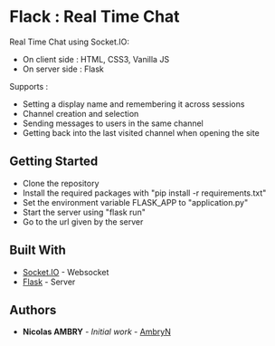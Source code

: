 # Flack : Real Time Chat

Real Time Chat using Socket.IO:
* On client side : HTML, CSS3, Vanilla JS
* On server side : Flask

Supports :
* Setting a display name and remembering it across sessions
* Channel creation and selection
* Sending messages to users in the same channel
* Getting back into the last visited channel when opening the site

## Getting Started

* Clone the repository
* Install the required packages with "pip install -r requirements.txt" 
* Set the environment variable FLASK_APP to "application.py"
* Start the server using "flask run"
* Go to the url given by the server

## Built With

* [Socket.IO](https://socket.io/) - Websocket
* [Flask](http://flask.pocoo.org/) - Server

## Authors

* **Nicolas AMBRY** - *Initial work* - [AmbryN](https://github.com/AmbryN)